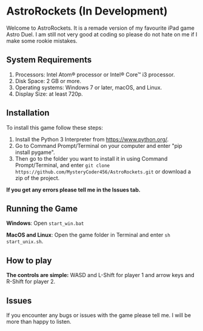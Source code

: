 # AstroRockets (In Development)

Welcome to AstroRockets. It is a remade version of my favourite iPad game Astro Duel. I am still not very good at coding so please do not hate on me if I make some rookie mistakes.

## System Requirements

  1. Processors: Intel Atom® processor or Intel® Core™ i3 processor.
  2. Disk Space: 2 GB or more.
  3. Operating systems: Windows 7 or later, macOS, and Linux.
  4. Display Size: at least 720p.

## Installation

To install this game follow these steps:

  1. Install the Python 3 Interpreter from <https://www.python.org/>.
  2. Go to Command Prompt/Terminal on your computer and enter "pip install pygame".
  3. Then go to the folder you want to install it in using Command Prompt/Terminal, and enter `git clone https://github.com/MysteryCoder456/AstroRockets.git` or download a zip of the project.

**If you get any errors please tell me in the Issues tab.**

## Running the Game

**Windows**:
Open `start_win.bat`

**MacOS and Linux**:
Open the game folder in Terminal and enter `sh start_unix.sh`.

## How to play

**The controls are simple:** WASD and L-Shift for player 1 and arrow keys and R-Shift for player 2.

## Issues

If you encounter any bugs or issues with the game please tell me. I will be more than happy to listen.
